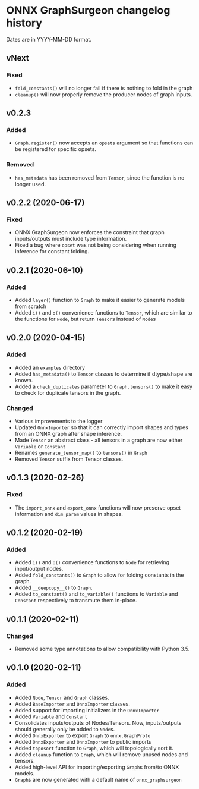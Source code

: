 # ONNX GraphSurgeon changelog history

Dates are in YYYY-MM-DD format.

## vNext

### Fixed
- `fold_constants()` will no longer fail if there is nothing to fold in the graph
- `cleanup()` will now properly remove the producer nodes of graph inputs.


## v0.2.3
### Added
- `Graph.register()` now accepts an `opsets` argument so that functions can be registered for specific opsets.

### Removed
- `has_metadata` has been removed from `Tensor`, since the function is no longer used.


## v0.2.2 (2020-06-17)
### Fixed
- ONNX GraphSurgeon now enforces the constraint that graph inputs/outputs must include type information.
- Fixed a bug where `opset` was not being considering when running inference for constant folding.


## v0.2.1 (2020-06-10)
### Added
- Added `layer()` function to `Graph` to make it easier to generate models from scratch
- Added `i()` and `o()` convenience functions to `Tensor`, which are similar to the functions for `Node`, but return `Tensor`s instead of `Node`s


## v0.2.0 (2020-04-15)
### Added
- Added an `examples` directory
- Added `has_metadata()` to `Tensor` classes to determine if dtype/shape are known.
- Added a `check_duplicates` parameter to `Graph.tensors()` to make it easy to check for duplicate tensors in the graph.

### Changed
- Various improvements to the logger
- Updated `OnnxImporter` so that it can correctly import shapes and types from an ONNX graph after shape inference.
- Made `Tensor` an abstract class - all tensors in a graph are now either `Variable` or `Constant`
- Renames `generate_tensor_map()` to `tensors()` in `Graph`
- Removed `Tensor` suffix from Tensor classes.


## v0.1.3 (2020-02-26)
### Fixed
- The `import_onnx` and `export_onnx` functions will now preserve opset information and `dim_param` values in shapes.


## v0.1.2 (2020-02-19)
### Added
- Added `i()` and `o()` convenience functions to `Node` for retrieving input/output nodes.
- Added `fold_constants()` to `Graph` to allow for folding constants in the graph.
- Added `__deepcopy__()` to `Graph`.
- Added `to_constant()` and `to_variable()` functions to `Variable` and `Constant` respectively to transmute them in-place.


## v0.1.1 (2020-02-11)
### Changed
- Removed some type annotations to allow compatibility with Python 3.5.


## v0.1.0 (2020-02-11)
### Added
- Added `Node`, `Tensor` and `Graph` classes.
- Added `BaseImporter` and `OnnxImporter` classes.
- Added support for importing initializers in the `OnnxImporter`
- Added `Variable` and `Constant`
- Consolidates inputs/outputs of Nodes/Tensors. Now, inputs/outputs should generally only be added to `Node`s.
- Added `OnnxExporter` to export `Graph` to `onnx.GraphProto`
- Added `OnnxExporter` and `OnnxImporter` to public imports
- Added `toposort` function to `Graph`, which will topologically sort it.
- Added `cleanup` function to `Graph`, which will remove unused nodes and tensors.
- Added high-level API for importing/exporting `Graph`s from/to ONNX models.
- `Graph`s are now generated with a default name of `onnx_graphsurgeon`
